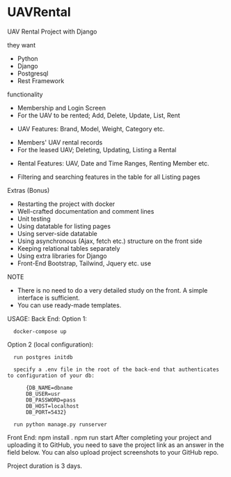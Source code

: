 # UAVRental


UAV Rental Project with Django

they want
- Python
- Django
- Postgresql
- Rest Framework

functionality
- Membership and Login Screen
- For the UAV to be rented; Add, Delete, Update, List, Rent
+ UAV Features: Brand, Model, Weight, Category etc.
- Members' UAV rental records
- For the leased UAV; Deleting, Updating, Listing a Rental
+ Rental Features: UAV, Date and Time Ranges, Renting Member etc.
- Filtering and searching features in the table for all Listing pages


Extras (Bonus)
- Restarting the project with docker
- Well-crafted documentation and comment lines
- Unit testing
- Using datatable for listing pages
- Using server-side datatable
- Using asynchronous (Ajax, fetch etc.) structure on the front side
- Keeping relational tables separately
- Using extra libraries for Django
- Front-End Bootstrap, Tailwind, Jquery etc. use

NOTE
- There is no need to do a very detailed study on the front. A simple interface is sufficient.
- You can use ready-made templates.

USAGE:
  Back End:
    Option 1: 
    
      docker-compose up 
  Option 2 (local configuration):
      
      run postgres initdb
      
      specify a .env file in the root of the back-end that authenticates to configuration of your db:
          
          {DB_NAME=dbname
          DB_USER=usr
          DB_PASSWORD=pass
          DB_HOST=localhost
          DB_PORT=5432}
          
      run python manage.py runserver
  Front End:
    npm install .
    npm run start 
After completing your project and uploading it to GitHub, you need to save the project link as an answer in the field below. You can also upload project screenshots to your GitHub repo.

Project duration is 3 days.
